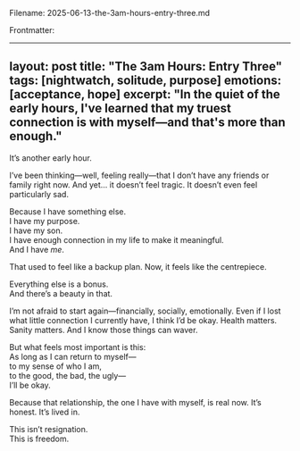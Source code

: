 Filename: 2025-06-13-the-3am-hours-entry-three.md

Frontmatter:

---
layout: post
title: "The 3am Hours: Entry Three"
tags: [nightwatch, solitude, purpose]
emotions: [acceptance, hope]
excerpt: "In the quiet of the early hours, I've learned that my truest connection is with myself—and that's more than enough."
---

It’s another early hour.

I’ve been thinking—well, feeling really—that I don’t have any friends or family right now. And yet… it doesn’t feel tragic. It doesn’t even feel particularly sad.

Because I have something else.  
I have my purpose.  
I have my son.  
I have enough connection in my life to make it meaningful.  
And I have *me*.

That used to feel like a backup plan. Now, it feels like the centrepiece.

Everything else is a bonus.  
And there’s a beauty in that.

I’m not afraid to start again—financially, socially, emotionally. Even if I lost what little connection I currently have, I think I’d be okay. Health matters. Sanity matters. And I know those things can waver.

But what feels most important is this:  
As long as I can return to myself—  
to my sense of who I am,  
to the good, the bad, the ugly—  
I’ll be okay.

Because that relationship, the one I have with myself, is real now. It’s honest. It’s lived in.

This isn’t resignation.  
This is freedom.
